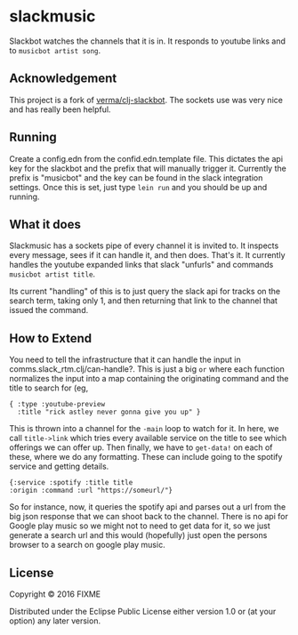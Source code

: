 # slackmusic

Slackbot watches the channels that it is in. It responds to youtube
links and to `musicbot artist song`.

## Acknowledgement

This project is a fork of
[verma/clj-slackbot](https://github.com/verma/clj-slackbot). The sockets use
was very nice and has really been helpful.

## Running

Create a config.edn from the confid.edn.template file. This dictates
the api key for the slackbot and the prefix that will manually trigger
it. Currently the prefix is "musicbot" and the key can be found in the
slack integration settings. Once this is set, just type `lein run` and
you should be up and running.

## What it does

Slackmusic has a sockets pipe of every channel it is invited to. It
inspects every message, sees if it can handle it, and then
does. That's it. It currently handles the youtube expanded links that
slack "unfurls" and commands `musicbot artist title`.

Its current "handling" of this is to just query the slack api for
tracks on the search term, taking only 1, and then returning that link
to the channel that issued the command.

## How to Extend

You need to tell the infrastructure that it can handle the input in
comms.slack_rtm.clj/can-handle?. This is just a big `or` where each
function normalizes the input into a map containing the originating
command and the title to search for (eg,

    { :type :youtube-preview
      :title "rick astley never gonna give you up" }

This is thrown into a channel for the `-main` loop to watch for it. In
here, we call `title->link` which tries every available service on the
title to see which offerings we can offer up. Then finally, we have to
`get-data!` on each of these, where we do any formatting. These can
include going to the spotify service and getting details.

    {:service :spotify :title title
    :origin :command :url "https://someurl/"}


So for instance, now, it queries the spotify api and parses out a url
from the big json response that we can shoot back to the
channel. There is no api for Google play music so we might not to need
to get data for it, so we just generate a search url and this would
(hopefully) just open the persons browser to a search on google play
music.

## License

Copyright © 2016 FIXME

Distributed under the Eclipse Public License either version 1.0 or (at
your option) any later version.
